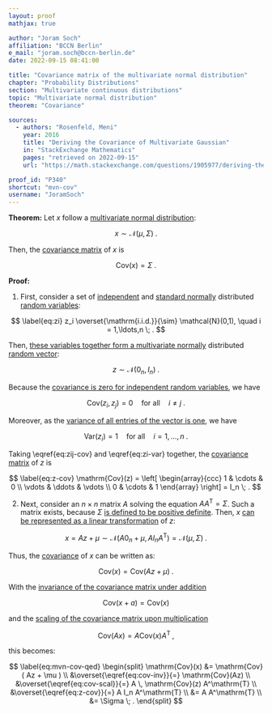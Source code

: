 ```yaml
---
layout: proof
mathjax: true

author: "Joram Soch"
affiliation: "BCCN Berlin"
e_mail: "joram.soch@bccn-berlin.de"
date: 2022-09-15 08:41:00

title: "Covariance matrix of the multivariate normal distribution"
chapter: "Probability Distributions"
section: "Multivariate continuous distributions"
topic: "Multivariate normal distribution"
theorem: "Covariance"

sources:
  - authors: "Rosenfeld, Meni"
    year: 2016
    title: "Deriving the Covariance of Multivariate Gaussian"
    in: "StackExchange Mathematics"
    pages: "retrieved on 2022-09-15"
    url: "https://math.stackexchange.com/questions/1905977/deriving-the-covariance-of-multivariate-gaussian"

proof_id: "P340"
shortcut: "mvn-cov"
username: "JoramSoch"
---
```



**Theorem:** Let $x$ follow a [multivariate normal distribution](/D/mvn):

$$ \label{eq:mvn}
x \sim \mathcal{N}(\mu, \Sigma) \; .
$$

Then, the [covariance matrix](/D/covmat) of $x$ is

$$ \label{eq:mvn-cov}
\mathrm{Cov}(x) = \Sigma \; .
$$


**Proof:**

1) First, consider a set of [independent](/D/ind) and [standard normally](/D/snorm) distributed [random variables](/D/rvar):

$$ \label{eq:zi}
z_i \overset{\mathrm{i.i.d.}}{\sim} \mathcal{N}(0,1), \quad i = 1,\ldots,n \; .
$$

Then, [these variables together form a multivariate normally](/P/mvn-ind) distributed [random vector](/D/rvec):

$$ \label{eq:z}
z \sim \mathcal{N}(0_n, I_n) \; .
$$

Because the [covariance is zero for independent random variables](/P/cov-ind), we have

$$ \label{eq:zij-cov}
\mathrm{Cov}(z_i,z_j) = 0 \quad \text{for all} \quad i \neq j \; .
$$

Moreover, as the [variance of all entries of the vector is one](/P/norm-var), we have

$$ \label{eq:zi-var}
\mathrm{Var}(z_i) = 1 \quad \text{for all} \quad i = 1, \ldots, n \; .
$$

Taking \eqref{eq:zij-cov} and \eqref{eq:zi-var} together, the [covariance matrix](/D/covmat) of $z$ is

$$ \label{eq:z-cov}
\mathrm{Cov}(z) = \left[ \begin{array}{ccc} 1 & \cdots & 0 \\ \vdots & \ddots & \vdots \\ 0 & \cdots & 1 \end{array} \right] = I_n \; .
$$

2) Next, consider an $n \times n$ matrix $A$ solving the equation $A A^\mathrm{T} = \Sigma$. Such a matrix exists, because $\Sigma$ [is defined to be positive definite](/D/mvn). Then, $x$ [can be represented as a linear transformation](/P/mvn-ltt) of $z$:

$$ \label{eq:x-z}
x = Az + \mu \sim \mathcal{N}(A 0_n + \mu, A I_n A^\mathrm{T}) = \mathcal{N}(\mu, \Sigma) \; .
$$

Thus, the [covariance](/D/cov) of $x$ can be written as:

$$ \label{eq:x-mean}
\mathrm{Cov}(x) = \mathrm{Cov}( Az + \mu ) \; .
$$

With the [invariance of the covariance matrix under addition](/P/covmat-inv)

$$ \label{eq:cov-inv}
\mathrm{Cov}(x + a) = \mathrm{Cov}(x)
$$

and the [scaling of the covariance matrix upon multiplication](/P/covmat-scal)

$$ \label{eq:cov-scal}
\mathrm{Cov}(Ax) = A \mathrm{Cov}(x) A^\mathrm{T} \; ,
$$

this becomes:

$$ \label{eq:mvn-cov-qed}
\begin{split}
\mathrm{Cov}(x) &= \mathrm{Cov}( Az + \mu ) \\
&\overset{\eqref{eq:cov-inv}}{=} \mathrm{Cov}(Az) \\
&\overset{\eqref{eq:cov-scal}}{=} A \, \mathrm{Cov}(z) A^\mathrm{T} \\
&\overset{\eqref{eq:z-cov}}{=} A I_n A^\mathrm{T} \\
&= A A^\mathrm{T} \\
&= \Sigma \; .
\end{split}
$$